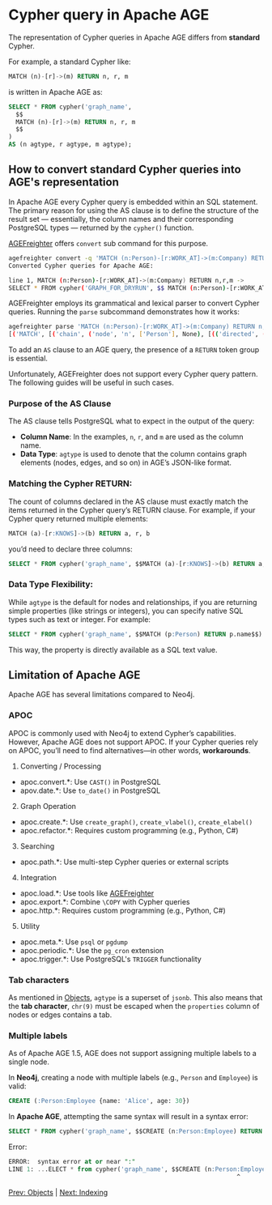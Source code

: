 # Cypher query in Apache AGE

The representation of Cypher queries in Apache AGE differs from **standard** Cypher.

For example, a standard Cypher like:
```sql
MATCH (n)-[r]->(m) RETURN n, r, m
```

is written in Apache AGE as:
```sql
SELECT * FROM cypher('graph_name',
  $$
  MATCH (n)-[r]->(m) RETURN n, r, m
  $$
)
AS (n agtype, r agtype, m agtype);
```

## How to convert standard Cypher queries into AGE's representation

In Apache AGE every Cypher query is embedded within an SQL statement. The primary reason for using the AS clause is to define the structure of the result set — essentially, the column names and their corresponding PostgreSQL types — returned by the `cypher()` function.

[AGEFreighter](https://github.com/rioriost/agefreighter) offers `convert` sub command for this purpose.

```bash
agefreighter convert -q 'MATCH (n:Person)-[r:WORK_AT]->(m:Company) RETURN n,r,m'
Converted Cypher queries for Apache AGE:

line 1, MATCH (n:Person)-[r:WORK_AT]->(m:Company) RETURN n,r,m ->
SELECT * FROM cypher('GRAPH_FOR_DRYRUN', $$ MATCH (n:Person)-[r:WORK_AT]->(m:Company) RETURN n, r, m $$) AS (m agtype, n agtype, r agtype);
```

AGEFreighter employs its grammatical and lexical parser to convert Cypher queries. Running the `parse` subcommand demonstrates how it works:

```bash
agefreighter parse 'MATCH (n:Person)-[r:WORK_AT]->(m:Company) RETURN n,r,m'
[('MATCH', [('chain', ('node', 'n', ['Person'], None), [(('directed', ('relationship', [{'variable': 'r', 'type': 'WORK_AT'}], None, None)), ('node', 'm', ['Company'], None))])], None), ('RETURN', ['n', 'r', 'm'])]
```

To add an `AS` clause to an AGE query, the presence of a `RETURN` token group is essential.

Unfortunately, AGEFreighter does not support every Cypher query pattern. The following guides will be useful in such cases.

### Purpose of the AS Clause

The AS clause tells PostgreSQL what to expect in the output of the query:
  - **Column Name**: In the examples, `n`, `r`, and `m` are used as the column name.
  - **Data Type**: `agtype` is used to denote that the column contains graph elements (nodes, edges, and so on) in AGE’s JSON-like format.

### Matching the Cypher RETURN:

The count of columns declared in the AS clause must exactly match the items returned in the Cypher query’s RETURN clause. For example, if your Cypher query returned multiple elements:

```sql
MATCH (a)-[r:KNOWS]->(b) RETURN a, r, b
```

you’d need to declare three columns:
```sql
SELECT * FROM cypher('graph_name', $$MATCH (a)-[r:KNOWS]->(b) RETURN a, r, b$$) AS (a agtype, r agtype, b agtype);
```

### Data Type Flexibility:
While `agtype` is the default for nodes and relationships, if you are returning simple properties (like strings or integers), you can specify native SQL types such as text or integer. For example:

```sql
SELECT * FROM cypher('graph_name', $$MATCH (p:Person) RETURN p.name$$) AS (name text);
```

This way, the property is directly available as a SQL text value.

## Limitation of Apache AGE

Apache AGE has several limitations compared to Neo4j.

### APOC

APOC is commonly used with Neo4j to extend Cypher’s capabilities. However, Apache AGE does not support APOC. If your Cypher queries rely on APOC, you’ll need to find alternatives—in other words, **workarounds**.

1. Converting / Processing
  - apoc.convert.*: Use `CAST()` in PostgreSQL
  - apov.date.*: Use `to_date()` in PostgreSQL

2. Graph Operation
  - apoc.create.*: Use `create_graph()`, `create_vlabel()`, `create_elabel()`
  - apoc.refactor.*: Requires custom programming (e.g., Python, C#)

3. Searching
  - apoc.path.*: Use multi-step Cypher queries or external scripts

4. Integration
  - apoc.load.*: Use tools like [AGEFreighter](https://github.com/rioriost/agefreighter)
  - apoc.export.*: Combine `\COPY` with Cypher queries
  - apoc.http.*: Requires custom programming (e.g., Python, C#)

5. Utility
  - apoc.meta.*: Use `psql` or `pgdump`
  - apoc.periodic.*: Use the `pg_cron` extension
  - apoc.trigger.*: Use PostgreSQL's `TRIGGER` functionality

### Tab characters

As mentioned in [Objects](04_objects.md), `agtype` is a superset of `jsonb`. This also means that the **tab character**, `chr(9)` must be escaped when the `properties` column of nodes or edges contains a tab.

### Multiple labels

As of Apache AGE 1.5, AGE does not support assigning multiple labels to a single node.

In **Neo4j**, creating a node with multiple labels (e.g., `Person` and `Employee`) is valid:
```sql
CREATE (:Person:Employee {name: 'Alice', age: 30})
```

In **Apache AGE**, attempting the same syntax will result in a syntax error:
```sql
SELECT * FROM cypher('graph_name', $$CREATE (n:Person:Employee) RETURN n$$) AS (n agtype);
```

Error:
```sql
ERROR:  syntax error at or near ":"
LINE 1: ...ELECT * from cypher('graph_name', $$CREATE (n:Person:Employee)...
                                                               ^
```

[Prev: Objects](04_objects.md) | [Next: Indexing](06_indexing.md)
